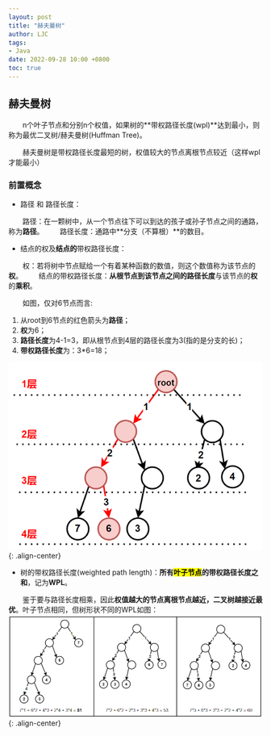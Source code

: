 ```yaml
---
layout: post
title: "赫夫曼树"
author: LJC
tags:
- Java
date: 2022-09-28 10:00 +0800
toc: true
---
```


## 赫夫曼树

&emsp;&emsp;n个叶子节点和分别n个权值，如果树的**带权路径长度(wpl)**达到最小，则称为最优二叉树/赫夫曼树(Huffman Tree)。

&emsp;&emsp;赫夫曼树是带权路径长度最短的树，权值较大的节点离根节点较近（这样wpl才能最小）

### 前置概念

-  路径 和 路径长度：

&emsp;&emsp;路径：在一颗树中，从一个节点往下可以到达的孩子或孙子节点之间的通路，称为**路径**。
&emsp;&emsp;路径长度：通路中**分支（不算根）**的数目。

- 结点的权及**结点的**带权路径长度：

&emsp;&emsp;权：若将树中节点赋给一个有着某种函数的数值，则这个数值称为该节点的**权**。
&emsp;&emsp;结点的带权路径长度：**从根节点到该节点之间的路径长度**与该节点的**权**的**乘积**。

&emsp;&emsp;如图，仅对6节点而言: 
1) 从root到6节点的红色箭头为**路径**；
2) **权**为6；
3) **路径长度**为4-1=3，即从根节点到4层的路径长度为3(指的是分支的长)；
4) **带权路径长度**为：3*6=18；

![def01.png](/images/def01.png "define"){: .align-center}

- 树的带权路径长度(weighted path length)：**所有<mark>叶子节点</mark>的带权路径长度之和**，记为**WPL**。

&emsp;&emsp;鉴于要与路径长度相乘，因此**权值越大的节点离根节点越近，二叉树越接近最优**。叶子节点相同，但树形状不同的WPL如图：
![wpl01.png](/images/wpl01.png "Tree_WPL"){: .align-center}